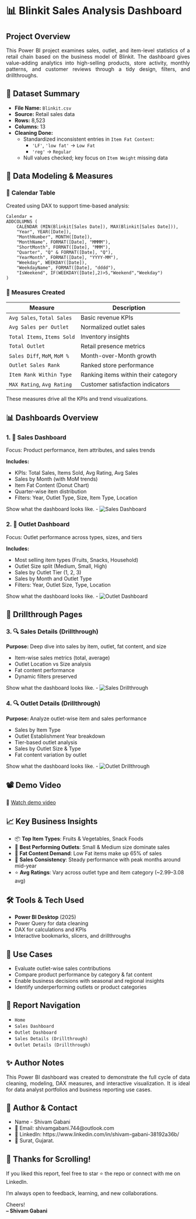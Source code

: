 # 📊 Blinkit Sales Analysis Dashboard

## Project Overview

<p align='justify'>
This Power BI project examines sales, outlet, and item-level statistics of a retail chain based on the business model of Blinkit. The dashboard gives value-adding analytics into high-selling products, store activity, monthly patterns, and customer reviews through a tidy design, filters, and drillthroughs.
</p>

## 📁 Dataset Summary

- **File Name:** `Blinkit.csv`
- **Source:** Retail sales data
- **Rows:** 8,523
- **Columns:** 13
- **Cleaning Done:**  
  - Standardized inconsistent entries in `Item Fat Content`:
    - `'LF'`, `'low fat'` → `Low Fat`
    - `'reg'` → `Regular`
  - Null values checked; key focus on `Item Weight` missing data

## 📐 Data Modeling & Measures

### 📅 **Calendar Table**
Created using DAX to support time-based analysis:
```DAX
Calendar = 
ADDCOLUMNS (
    CALENDAR (MIN(Blinkit[Sales Date]), MAX(Blinkit[Sales Date])),
    "Year", YEAR([Date]),
    "MonthNumber", MONTH([Date]),
    "MonthName", FORMAT([Date], "MMMM"),
    "ShortMonth", FORMAT([Date], "MMM"),
    "Quarter", "Q" & FORMAT([Date], "Q"),
    "YearMonth", FORMAT([Date], "YYYY-MM"),
    "Weekday", WEEKDAY([Date]),
    "WeekdayName", FORMAT([Date], "dddd"),
    "IsWeekend", IF(WEEKDAY([Date],2)>5,"Weekend","Weekday")
)
```

### 🔢 Measures Created

| Measure                      | Description                                 |
|------------------------------|---------------------------------------------|
| `Avg Sales`, `Total Sales`   | Basic revenue KPIs                         |
| `Avg Sales per Outlet`       | Normalized outlet sales                    |
| `Total Items`, `Items Sold`  | Inventory insights                         |
| `Total Outlet`               | Retail presence metrics                    |
| `Sales Diff`, `MoM`, `MoM %` | Month-over-Month growth                    |
| `Outlet Sales Rank`          | Ranked store performance                   |
| `Item Rank Within Type`      | Ranking items within their category        |
| `MAX Rating`, `Avg Rating`   | Customer satisfaction indicators           |

These measures drive all the KPIs and trend visualizations.

## 📊 Dashboards Overview

### 1. 🔹 **Sales Dashboard**
Focus: Product performance, item attributes, and sales trends

**Includes:**
- KPIs: Total Sales, Items Sold, Avg Rating, Avg Sales
- Sales by Month (with MoM trends)
- Item Fat Content (Donut Chart)
- Quarter-wise item distribution
- Filters: Year, Outlet Type, Size, Item Type, Location

Show what the dashboard looks like. - ![Sales Dashboard](Snapshot_of_Sales_Dashboard.png)

### 2. 🔹 **Outlet Dashboard**
Focus: Outlet performance across types, sizes, and tiers

**Includes:**
- Most selling item types (Fruits, Snacks, Household)
- Outlet Size split (Medium, Small, High)
- Sales by Outlet Tier (1, 2, 3)
- Sales by Month and Outlet Type
- Filters: Year, Outlet Size, Type, Location

Show what the dashboard looks like. - ![Outlet Dashboard](Snapshot_of_Outlet_Dashboard.png)

## 🔁 Drillthrough Pages

### 3. 🔍 **Sales Details (Drillthrough)**
**Purpose:** Deep dive into sales by item, outlet, fat content, and size  
- Item-wise sales metrics (total, average)
- Outlet Location vs Size analysis
- Fat content performance
- Dynamic filters preserved

Show what the dashboard looks like. - ![Sales Drillthrough](Snapshot_of_Sales_Drillthrough.png)

### 4. 🔍 **Outlet Details (Drillthrough)**
**Purpose:** Analyze outlet-wise item and sales performance  
- Sales by Item Type
- Outlet Establishment Year breakdown
- Tier-based outlet analysis
- Sales by Outlet Size & Type
- Fat content variation by outlet

Show what the dashboard looks like. - ![Outlet Drillthrough](Snapshot_of_Outlet_Drillthrough.png)

## 📽️ Demo Video

🔗 [Watch demo video](https://drive.google.com/file/d/1LoPa6kaJtsY55aWr_buM_7es3zS7IzL8/view)

## 📈 Key Business Insights

- 📦 **Top Item Types**: Fruits & Vegetables, Snack Foods
- 🏪 **Best Performing Outlets**: Small & Medium size dominate sales
- 🥗 **Fat Content Demand**: Low Fat items make up 65% of sales
- 📅 **Sales Consistency**: Steady performance with peak months around mid-year
- ⭐ **Avg Ratings**: Vary across outlet type and item category (~2.99–3.08 avg)

## 🛠 Tools & Tech Used

- **Power BI Desktop** (2025)
- Power Query for data cleaning
- DAX for calculations and KPIs
- Interactive bookmarks, slicers, and drillthroughs

## 📎 Use Cases

- Evaluate outlet-wise sales contributions
- Compare product performance by category & fat content
- Enable business decisions with seasonal and regional insights
- Identify underperforming outlets or product categories

## 📌 Report Navigation

- `Home`  
- `Sales Dashboard`  
- `Outlet Dashboard`  
- `Sales Details (Drillthrough)` 
- `Outlet Details (Drillthrough)`

## ✨ Author Notes

<p align='justify'>
This Power BI dashboard was created to demonstrate the full cycle of data cleaning, modeling, DAX measures, and interactive visualization. It is ideal for data analyst portfolios and business reporting use cases.
</p>

## **👤 Author & Contact**

<ul>
  <li>Name - Shivam Gabani</li>
  <li>📧 Email: shivamgabani.744@outlook.com</li>
  <li>💼 LinkedIn: https://www.linkedin.com/in/shivam-gabani-38192a36b/</li>
  <li>📍 Surat, Gujarat.</li>
</ul>

## 🙌 Thanks for Scrolling!

If you liked this report, feel free to star ⭐ the repo or connect with me on LinkedIn.

I’m always open to feedback, learning, and new collaborations.

Cheers!  
**– Shivam Gabani**
